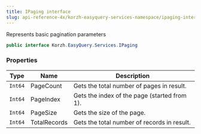 ```yaml
---
title: IPaging interface
slug: api-reference-4x/korzh-easyquery-services-namespace/ipaging-interface
---
```



Represents basic pagination parameters
```csharp
public interface Korzh.EasyQuery.Services.IPaging

```

### Properties

| Type | Name | Description | 
| --- | --- | --- | 
| `Int64` | PageCount | Gets the total number of pages in result. | 
| `Int64` | PageIndex | Gets the index of the page (started from 1). | 
| `Int64` | PageSize | Gets the size of the page. | 
| `Int64` | TotalRecords | Gets the total number of records in result. |